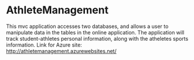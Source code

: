 # AthleteManagement
This mvc application accesses two databases, and allows a user to manipulate data in the tables in the online application. 
The application will track student-athletes personal information, along with the atheletes sports information.
Link for Azure site: http://athletemanagement.azurewebsites.net/
